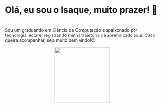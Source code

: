 ### <h1>Olá, eu sou o Isaque, muito prazer! 👋<h1/>

Sou um graduando em Ciência da Computação e apaixonado por tecnologia, estarei registrando minha trajetória de aprendizado aqui. Caso queira acompanhar, seja muito bem vindo!😉

<div align = "center">
  <a href="https://github.com/fisaq">
  <img height="180em" src="https://github-readme-stats.vercel.app/api/top-langs/?username=fisaq&layout=compact&langs_count=7&theme=onedark"/> 
</div>
